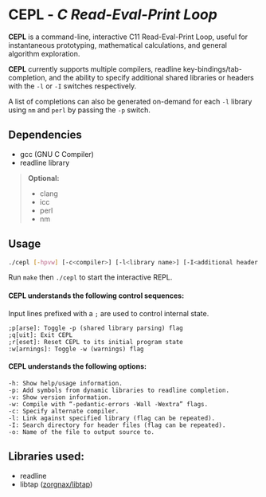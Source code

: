 # CEPL - *C Read-Eval-Print Loop*

**CEPL** is a command-line, interactive C11 Read-Eval-Print Loop,
useful for instantaneous prototyping, mathematical calculations, and
general algorithm exploration.

**CEPL** currently supports multiple compilers, readline
key-bindings/tab-completion, and the ability to specify additional
shared libraries or headers with the `-l` or `-I` switches respectively.

A list of completions can also be generated on-demand for each `-l` library
using `nm` and `perl` by passing the `-p` switch.

## Dependencies

* gcc (GNU C Compiler)
* readline library
> **Optional:**
> * clang
> * icc
> * perl
> * nm

## Usage
```bash
./cepl [-hpvw] [-c<compiler>] [-l<library name>] [-I<additional header directory>] [-o<output.c>]
```

Run `make` then `./cepl` to start the interactive REPL.

#### CEPL understands the following control sequences:

Input lines prefixed with a `;` are used to control internal state.

	;p[arse]: Toggle -p (shared library parsing) flag
	;q[uit]: Exit CEPL
	;r[eset]: Reset CEPL to its initial program state
	:w[arnings]: Toggle -w (warnings) flag

#### CEPL understands the following options:

	-h: Show help/usage information.
	-p: Add symbols from dynamic libraries to readline completion.
	-v: Show version information.
	-w: Compile with “-pedantic-errors -Wall -Wextra” flags.
	-c: Specify alternate compiler.
	-l: Link against specified library (flag can be repeated).
	-I: Search directory for header files (flag can be repeated).
	-o: Name of the file to output source to.

## Libraries used:

* readline
* libtap ([zorgnax/libtap](https://github.com/zorgnax/libtap))

